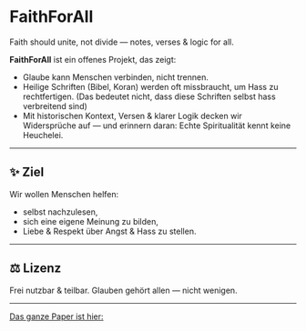 # FaithForAll
Faith should unite, not divide — notes, verses &amp; logic for all.

**FaithForAll** ist ein offenes Projekt, das zeigt:
- Glaube kann Menschen verbinden, nicht trennen.
- Heilige Schriften (Bibel, Koran) werden oft missbraucht, um Hass zu rechtfertigen. (Das bedeutet nicht, dass diese Schriften selbst hass verbreitend sind)
- Mit historischen Kontext, Versen & klarer Logik decken wir Widersprüche auf — und erinnern daran: Echte Spiritualität kennt keine Heuchelei.

---

## ✨ Ziel
Wir wollen Menschen helfen:
- selbst nachzulesen,
- sich eine eigene Meinung zu bilden,
- Liebe & Respekt über Angst & Hass zu stellen.

---

## ⚖️ Lizenz
Frei nutzbar & teilbar. Glauben gehört allen — nicht wenigen.

---

[Das ganze Paper ist hier:](README2.md)
